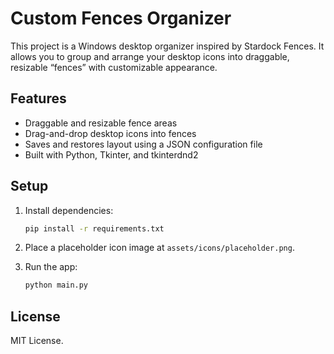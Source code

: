 # Custom Fences Organizer

This project is a Windows desktop organizer inspired by Stardock Fences. It allows you to group and arrange your desktop icons into draggable, resizable “fences” with customizable appearance.

## Features

- Draggable and resizable fence areas
- Drag-and-drop desktop icons into fences
- Saves and restores layout using a JSON configuration file
- Built with Python, Tkinter, and tkinterdnd2

## Setup

1. Install dependencies:
   ```sh
   pip install -r requirements.txt
   ```

2. Place a placeholder icon image at `assets/icons/placeholder.png`.

3. Run the app:
   ```sh
   python main.py
   ```

## License

MIT License.
